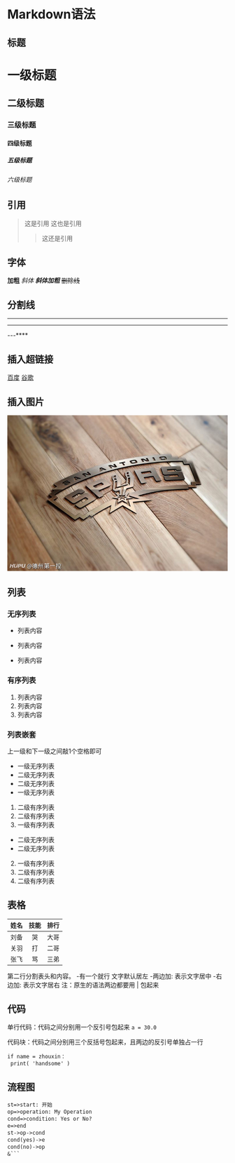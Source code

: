 # Markdown语法
## 标题
# 一级标题
## 二级标题
### 三级标题
#### 四级标题
##### 五级标题
###### 六级标题

## 引用

> 这是引用
> 这也是引用
>> 这还是引用

## 字体
**加粗**
*斜体*
***斜体加粗***
~~删除线~~

## 分割线
---
***
---****

## 插入超链接
[百度](https://www.baidu.com)
[谷歌](https://www.google.com)

## 插入图片
![spurs](/assets/马刺1.png)

## 列表
### 无序列表
- 列表内容
+ 列表内容
* 列表内容

### 有序列表
1. 列表内容
2. 列表内容
3. 列表内容

### 列表嵌套
上一级和下一级之间敲1个空格即可
- 一级无序列表
 - 二级无序列表
 - 二级无序列表
- 一级无序列表
 1. 二级有序列表
 2. 二级有序列表
1. 一级有序列表
 - 二级无序列表
 - 二级无序列表
2. 一级有序列表
 1. 二级有序列表
 2. 二级有序列表
 
## 表格
姓名|技能|排行
-|:-:|-:
刘备|哭|大哥
关羽|打|二哥
张飞|骂|三弟

第二行分割表头和内容。
-有一个就行
文字默认居左
-两边加: 表示文字居中
-右边加: 表示文字居右
注：原生的语法两边都要用 | 包起来

## 代码
单行代码：代码之间分别用一个反引号包起来
`a = 30.0`

代码块：代码之间分别用三个反括号包起来，且两边的反引号单独占一行
```
if name = zhouxin：
 print( 'handsome' )
```

## 流程图
```flow
st=>start: 开始
op=>operation: My Operation
cond=>condition: Yes or No?
e=>end
st->op->cond
cond(yes)->e
cond(no)->op
&```



 
